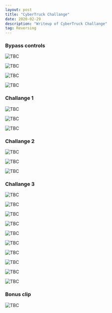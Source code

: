 ```yaml
---
layout: post
title: "CyberTruck Challange"
date: 2020-02-29 
description: "Writeup of CyberTruck Challange"
tag: Reversing
---   
```


### Bypass controls

![](/images/posts/CyberTruck/img1.png "TBC")

![](/images/posts/CyberTruck/img2.png "TBC")

![](/images/posts/CyberTruck/img3.png "TBC")

![](/images/posts/CyberTruck/img4.png "TBC")

### Challange 1

![](/images/posts/CyberTruck/img5.png "TBC")

![](/images/posts/CyberTruck/img6.png "TBC")

![](/images/posts/CyberTruck/img7.png "TBC")

### Challange 2

![](/images/posts/CyberTruck/img8.png "TBC")

![](/images/posts/CyberTruck/img9.png "TBC")

![](/images/posts/CyberTruck/img10.png "TBC")

### Challange 3

![](/images/posts/CyberTruck/img11.png "TBC")

![](/images/posts/CyberTruck/img12.png "TBC")

![](/images/posts/CyberTruck/img13.png "TBC")

![](/images/posts/CyberTruck/img14.png "TBC")

![](/images/posts/CyberTruck/img15.png "TBC")

![](/images/posts/CyberTruck/img16.png "TBC")

![](/images/posts/CyberTruck/img17.png "TBC")

![](/images/posts/CyberTruck/img18.png "TBC")

![](/images/posts/CyberTruck/img19.png "TBC")

![](/images/posts/CyberTruck/img20.png "TBC")

### Bonus clip

![](/images/posts/CyberTruck/img21.png "TBC")
